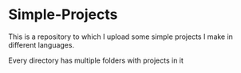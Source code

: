 # Simple-Projects
This is a repository to which I upload some simple projects I make in different languages.

Every directory has multiple folders with projects in it
